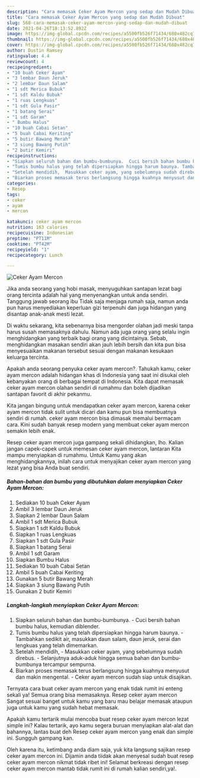 ```yaml
---
description: "Cara memasak Ceker Ayam Mercon yang sedap dan Mudah Dibuat"
title: "Cara memasak Ceker Ayam Mercon yang sedap dan Mudah Dibuat"
slug: 568-cara-memasak-ceker-ayam-mercon-yang-sedap-dan-mudah-dibuat
date: 2021-04-26T18:13:52.892Z
image: https://img-global.cpcdn.com/recipes/a5500fb526f71434/680x482cq70/ceker-ayam-mercon-foto-resep-utama.jpg
thumbnail: https://img-global.cpcdn.com/recipes/a5500fb526f71434/680x482cq70/ceker-ayam-mercon-foto-resep-utama.jpg
cover: https://img-global.cpcdn.com/recipes/a5500fb526f71434/680x482cq70/ceker-ayam-mercon-foto-resep-utama.jpg
author: Dustin Ramsey
ratingvalue: 4.4
reviewcount: 4
recipeingredient:
- "10 buah Ceker Ayam"
- "3 lembar Daun Jeruk"
- "2 lembar Daun Salam"
- "1 sdt Merica Bubuk"
- "1 sdt Kaldu Bubuk"
- "1 ruas Lengkuas"
- "1 sdt Gula Pasir"
- "1 batang Serai"
- "1 sdt Garam"
- " Bumbu Halus"
- "10 buah Cabai Setan"
- "5 buah Cabai Keriting"
- "5 butir Bawang Merah"
- "3 siung Bawang Putih"
- "2 butir Kemiri"
recipeinstructions:
- "Siapkan seluruh bahan dan bumbu-bumbunya.  Cuci bersih bahan bumbu halus, kemudian diblender."
- "Tumis bumbu halus yang telah dipersiapkan hingga harum baunya. Tambahkan sedikit air, masukkan daun salam, daun jeruk, serai dan lengkuas yang telah dimemarkan."
- "Setelah mendidih,  Masukkan ceker ayam, yang sebelumnya sudah direbus. Selanjutnya aduk-aduk hingga semua bahan dan bumbu-bumbunya tercampur sempurna."
- "Biarkan proses memasak terus berlangsung hingga kuahnya menyusut dan makin mengental.  Ceker ayam mercon sudah siap untuk disajikan."
categories:
- Resep
tags:
- ceker
- ayam
- mercon

katakunci: ceker ayam mercon 
nutrition: 163 calories
recipecuisine: Indonesian
preptime: "PT11M"
cooktime: "PT42M"
recipeyield: "1"
recipecategory: Lunch

---
```



![Ceker Ayam Mercon](https://img-global.cpcdn.com/recipes/a5500fb526f71434/680x482cq70/ceker-ayam-mercon-foto-resep-utama.jpg)

Jika anda seorang yang hobi masak, menyuguhkan santapan lezat bagi orang tercinta adalah hal yang menyenangkan untuk anda sendiri. Tanggung jawab seorang ibu Tidak saja menjaga rumah saja, namun anda pun harus menyediakan keperluan gizi terpenuhi dan juga hidangan yang disantap anak-anak mesti lezat.

Di waktu  sekarang, kita sebenarnya bisa mengorder olahan jadi meski tanpa harus susah memasaknya dahulu. Namun ada juga orang yang selalu ingin menghidangkan yang terbaik bagi orang yang dicintainya. Sebab, menghidangkan masakan sendiri akan jauh lebih bersih dan kita pun bisa menyesuaikan makanan tersebut sesuai dengan makanan kesukaan keluarga tercinta. 



Apakah anda seorang penyuka ceker ayam mercon?. Tahukah kamu, ceker ayam mercon adalah hidangan khas di Indonesia yang saat ini disukai oleh kebanyakan orang di berbagai tempat di Indonesia. Kita dapat memasak ceker ayam mercon olahan sendiri di rumahmu dan boleh dijadikan santapan favorit di akhir pekanmu.

Kita jangan bingung untuk mendapatkan ceker ayam mercon, karena ceker ayam mercon tidak sulit untuk dicari dan kamu pun bisa membuatnya sendiri di rumah. ceker ayam mercon bisa dimasak memalui bermacam cara. Kini sudah banyak resep modern yang membuat ceker ayam mercon semakin lebih enak.

Resep ceker ayam mercon juga gampang sekali dihidangkan, lho. Kalian jangan capek-capek untuk memesan ceker ayam mercon, lantaran Kita mampu menyiapkan di rumahmu. Untuk Kamu yang akan menghidangkannya, inilah cara untuk menyajikan ceker ayam mercon yang lezat yang bisa Anda buat sendiri.

<!--inarticleads1-->

##### Bahan-bahan dan bumbu yang dibutuhkan dalam menyiapkan Ceker Ayam Mercon:

1. Sediakan 10 buah Ceker Ayam
1. Ambil 3 lembar Daun Jeruk
1. Siapkan 2 lembar Daun Salam
1. Ambil 1 sdt Merica Bubuk
1. Siapkan 1 sdt Kaldu Bubuk
1. Siapkan 1 ruas Lengkuas
1. Siapkan 1 sdt Gula Pasir
1. Siapkan 1 batang Serai
1. Ambil 1 sdt Garam
1. Siapkan  Bumbu Halus
1. Sediakan 10 buah Cabai Setan
1. Ambil 5 buah Cabai Keriting
1. Gunakan 5 butir Bawang Merah
1. Siapkan 3 siung Bawang Putih
1. Gunakan 2 butir Kemiri




<!--inarticleads2-->

##### Langkah-langkah menyiapkan Ceker Ayam Mercon:

1. Siapkan seluruh bahan dan bumbu-bumbunya.  - Cuci bersih bahan bumbu halus, kemudian diblender.
1. Tumis bumbu halus yang telah dipersiapkan hingga harum baunya. - Tambahkan sedikit air, masukkan daun salam, daun jeruk, serai dan lengkuas yang telah dimemarkan.
1. Setelah mendidih,  - Masukkan ceker ayam, yang sebelumnya sudah direbus. - Selanjutnya aduk-aduk hingga semua bahan dan bumbu-bumbunya tercampur sempurna.
1. Biarkan proses memasak terus berlangsung hingga kuahnya menyusut dan makin mengental.  - Ceker ayam mercon sudah siap untuk disajikan.




Ternyata cara buat ceker ayam mercon yang enak tidak rumit ini enteng sekali ya! Semua orang bisa memasaknya. Resep ceker ayam mercon Sangat sesuai banget untuk kamu yang baru mau belajar memasak ataupun juga untuk kamu yang sudah hebat memasak.

Apakah kamu tertarik mulai mencoba buat resep ceker ayam mercon lezat simple ini? Kalau tertarik, ayo kamu segera buruan menyiapkan alat-alat dan bahannya, lantas buat deh Resep ceker ayam mercon yang enak dan simple ini. Sungguh gampang kan. 

Oleh karena itu, ketimbang anda diam saja, yuk kita langsung sajikan resep ceker ayam mercon ini. Dijamin anda tiidak akan menyesal sudah buat resep ceker ayam mercon nikmat tidak ribet ini! Selamat berkreasi dengan resep ceker ayam mercon mantab tidak rumit ini di rumah kalian sendiri,ya!.

